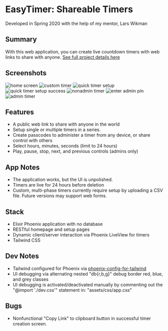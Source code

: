 # EasyTimer: Shareable Timers

Developed in Spring 2020 with the help of my mentor, Lars Wikman

## Summary

With this web application, you can create live countdown timers with web links to share with anyone.
[See full project details here](http://www.vellandi.net/projects/easy-timer)

## Screenshots

![home screen](img/demo-home.jpg)
![custom timer](img/demo-custom.jpg)
![quick timer setup](img/demo-quick-setup.jpg)
![quick timer setup success](img/demo-quick-setup-success.jpg)
![nonadmin timer](img/demo-nonadmin-timer.jpg)
![enter admin pin](img/demo-timer-admin-pin.jpg)
![admin timer](img/demo-admin-timer.jpg)

## Features

- A public web link to share with anyone in the world
- Setup single or multiple timers in a series.
- Create passcodes to administer a timer from any device, or share control with others
- Select hours, minutes, seconds (limit to 24 hours)
- Play, pause, stop, next, and previous controls (admins only)

## App Notes

- The application works, but the UI is unpolished.
- Timers are live for 24 hours before deletion
- Custom, multi-phase timers currently require setup by uploading a CSV file. Future versions may support web forms.

## Stack

- Elixir Phoenix application with no database
- RESTful homepage and setup pages
- Dynamic client/server interaction via Phoenix LiveView for timers
- Tailwind CSS

## Dev Notes

- Tailwind configured for Phoenix via [phoenix-config-for-tailwind](https://github.com/jfreeze/phoenix-config-for-tailwind)
- UI debugging via alternating nested "db{r,b,g}" debug border red, blue, and grey classes
- UI debugging is activated/deactivated manually by commenting out the "@import './dev.css'" statement in: "assets/css/app.css"

## Bugs

- Nonfunctional "Copy Link" to clipboard button in successful timer creation screen.
